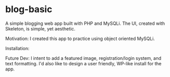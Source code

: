 # blog-basic
A simple blogging web app built with PHP and MySQLi. The UI, created with Skeleton, is simple, yet aesthetic. 

Motivation: I created this app to practice using object oriented MySQLi. 

Installation: 

Future Dev: I intent to add a featured image, registration/login system, and text formatting. I'd also like to design a user friendly, WP-like install for the app. 
